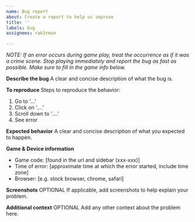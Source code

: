 ```yaml
---
name: Bug report
about: Create a report to help us improve
title: ''
labels: bug
assignees: rak3rman

---
```

*NOTE: If an error occurs during game play, treat the occurrence as if it was a crime scene. Stop playing immediately and report the bug as fast as possible. Make sure to fill in the game info below.*

**Describe the bug**
A clear and concise description of what the bug is.

**To reproduce**
Steps to reproduce the behavior:
1. Go to '...'
2. Click on '....'
3. Scroll down to '....'
4. See error

**Expected behavior**
A clear and concise description of what you expected to happen.

**Game & Device information**
 - Game code: [found in the url and sidebar (xxx-xxx)]
 - Time of error: [approximate time at which the error started, include time zone]
 - Browser: [e.g. stock browser, chrome, safari]

**Screenshots**
OPTIONAL If applicable, add screenshots to help explain your problem.

**Additional context**
OPTIONAL Add any other context about the problem here.
